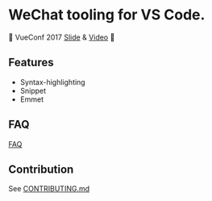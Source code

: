 

# WeChat tooling for VS Code.



🎉 VueConf 2017 [Slide](https://www.dropbox.com/sh/eb4w8k3orh0j391/AAB3HaJexbGLa2tCP14BI8oJa?dl=0) & [Video](https://www.youtube.com/watch?v=05tNXJ-Kric) 🎉

## Features

- Syntax-highlighting
- Snippet
- Emmet

## FAQ

[FAQ](https://github.com/wuxianqiang/WeChat-Snippets/issues)


## Contribution

See [CONTRIBUTING.md](https://github.com/vuejs/vetur/blob/master/.github/CONTRIBUTING.md)


